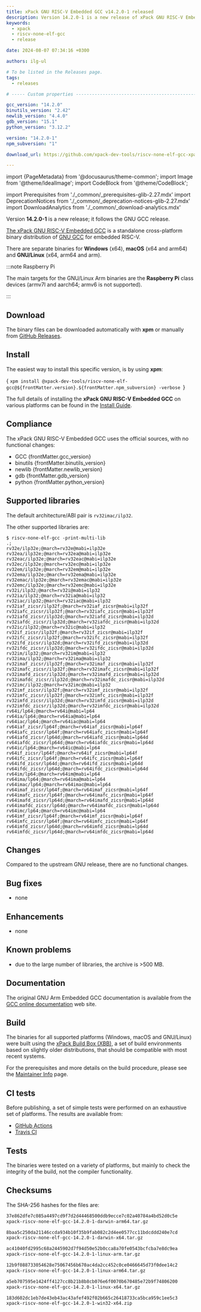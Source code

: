 ```yaml
---
title: xPack GNU RISC-V Embedded GCC v14.2.0-1 released
description: Version 14.2.0-1 is a new release of xPack GNU RISC-V Embedded GCC.
keywords:
  - xpack
  - riscv-none-elf-gcc
  - release

date: 2024-08-07 07:34:16 +0300

authors: ilg-ul

# To be listed in the Releases page.
tags:
  - releases

# ----- Custom properties -----------------------------------------------------

gcc_version: "14.2.0"
binutils_version: "2.42"
newlib_version: "4.4.0"
gdb_version: "15.1"
python_version: "3.12.2"

version: "14.2.0-1"
npm_subversion: "1"

download_url: https://github.com/xpack-dev-tools/riscv-none-elf-gcc-xpack/releases/tag/v14.2.0-1/

---
```


import {PageMetadata} from '@docusaurus/theme-common';
import Image from '@theme/IdealImage';
import CodeBlock from '@theme/CodeBlock';

import Prerequisites from './_common/_prerequisites-glib-2.27.mdx'
import DeprecationNotices from './_common/_deprecation-notices-glib-2.27.mdx'
import DownloadAnalytics from './_common/_download-analytics.mdx'

Version **14.2.0-1** is a new release; it follows the GNU GCC release.

<!-- truncate -->

<PageMetadata title={frontMatter.seo_title} />

[The xPack GNU RISC-V Embedded GCC](/)
is a standalone cross-platform binary distribution of
[GNU GCC](https://gcc.gnu.org/releases.html) for embedded RISC-V.

There are separate binaries for **Windows** (x64),
**macOS** (x64 and arm64) and **GNU/Linux** (x64, arm64 and arm).

:::note Raspberry Pi

The main targets for the GNU/Linux Arm
binaries are the **Raspberry Pi** class devices (armv7l and aarch64;
armv6 is not supported).

:::

## Download

The binary files can be downloaded automatically with **xpm** or manually
from <a href={frontMatter.download_url}>GitHub Releases</a>.

<Prerequisites/>

## Install

The easiest way to install this specific version, is by using **xpm**:

<CodeBlock language="console"> {
`xpm install @xpack-dev-tools/riscv-none-elf-gcc@${frontMatter.version}.${frontMatter.npm_subversion} -verbose
`} </CodeBlock>

The full details of installing the **xPack GNU RISC-V Embedded GCC**
on various platforms can be found in the [Install Guide](/docs/install/).

## Compliance

The xPack GNU RISC-V Embedded GCC uses the official sources,
with no functional changes:

- GCC {frontMatter.gcc_version}
- binutils {frontMatter.binutils_version}
- newlib {frontMatter.newlib_version}
- gdb {frontMatter.gdb_version}
- python {frontMatter.python_version}

## Supported libraries

The default architecture/ABI pair is `rv32imac/ilp32`.

The other supported libraries are:

```console
$ riscv-none-elf-gcc -print-multi-lib
.;
rv32e/ilp32e;@march=rv32e@mabi=ilp32e
rv32ea/ilp32e;@march=rv32ea@mabi=ilp32e
rv32eac/ilp32e;@march=rv32eac@mabi=ilp32e
rv32ec/ilp32e;@march=rv32ec@mabi=ilp32e
rv32em/ilp32e;@march=rv32em@mabi=ilp32e
rv32ema/ilp32e;@march=rv32ema@mabi=ilp32e
rv32emac/ilp32e;@march=rv32emac@mabi=ilp32e
rv32emc/ilp32e;@march=rv32emc@mabi=ilp32e
rv32i/ilp32;@march=rv32i@mabi=ilp32
rv32ia/ilp32;@march=rv32ia@mabi=ilp32
rv32iac/ilp32;@march=rv32iac@mabi=ilp32
rv32iaf_zicsr/ilp32f;@march=rv32iaf_zicsr@mabi=ilp32f
rv32iafc_zicsr/ilp32f;@march=rv32iafc_zicsr@mabi=ilp32f
rv32iafd_zicsr/ilp32d;@march=rv32iafd_zicsr@mabi=ilp32d
rv32iafdc_zicsr/ilp32d;@march=rv32iafdc_zicsr@mabi=ilp32d
rv32ic/ilp32;@march=rv32ic@mabi=ilp32
rv32if_zicsr/ilp32f;@march=rv32if_zicsr@mabi=ilp32f
rv32ifc_zicsr/ilp32f;@march=rv32ifc_zicsr@mabi=ilp32f
rv32ifd_zicsr/ilp32d;@march=rv32ifd_zicsr@mabi=ilp32d
rv32ifdc_zicsr/ilp32d;@march=rv32ifdc_zicsr@mabi=ilp32d
rv32im/ilp32;@march=rv32im@mabi=ilp32
rv32ima/ilp32;@march=rv32ima@mabi=ilp32
rv32imaf_zicsr/ilp32f;@march=rv32imaf_zicsr@mabi=ilp32f
rv32imafc_zicsr/ilp32f;@march=rv32imafc_zicsr@mabi=ilp32f
rv32imafd_zicsr/ilp32d;@march=rv32imafd_zicsr@mabi=ilp32d
rv32imafdc_zicsr/ilp32d;@march=rv32imafdc_zicsr@mabi=ilp32d
rv32imc/ilp32;@march=rv32imc@mabi=ilp32
rv32imf_zicsr/ilp32f;@march=rv32imf_zicsr@mabi=ilp32f
rv32imfc_zicsr/ilp32f;@march=rv32imfc_zicsr@mabi=ilp32f
rv32imfd_zicsr/ilp32d;@march=rv32imfd_zicsr@mabi=ilp32d
rv32imfdc_zicsr/ilp32d;@march=rv32imfdc_zicsr@mabi=ilp32d
rv64i/lp64;@march=rv64i@mabi=lp64
rv64ia/lp64;@march=rv64ia@mabi=lp64
rv64iac/lp64;@march=rv64iac@mabi=lp64
rv64iaf_zicsr/lp64f;@march=rv64iaf_zicsr@mabi=lp64f
rv64iafc_zicsr/lp64f;@march=rv64iafc_zicsr@mabi=lp64f
rv64iafd_zicsr/lp64d;@march=rv64iafd_zicsr@mabi=lp64d
rv64iafdc_zicsr/lp64d;@march=rv64iafdc_zicsr@mabi=lp64d
rv64ic/lp64;@march=rv64ic@mabi=lp64
rv64if_zicsr/lp64f;@march=rv64if_zicsr@mabi=lp64f
rv64ifc_zicsr/lp64f;@march=rv64ifc_zicsr@mabi=lp64f
rv64ifd_zicsr/lp64d;@march=rv64ifd_zicsr@mabi=lp64d
rv64ifdc_zicsr/lp64d;@march=rv64ifdc_zicsr@mabi=lp64d
rv64im/lp64;@march=rv64im@mabi=lp64
rv64ima/lp64;@march=rv64ima@mabi=lp64
rv64imac/lp64;@march=rv64imac@mabi=lp64
rv64imaf_zicsr/lp64f;@march=rv64imaf_zicsr@mabi=lp64f
rv64imafc_zicsr/lp64f;@march=rv64imafc_zicsr@mabi=lp64f
rv64imafd_zicsr/lp64d;@march=rv64imafd_zicsr@mabi=lp64d
rv64imafdc_zicsr/lp64d;@march=rv64imafdc_zicsr@mabi=lp64d
rv64imc/lp64;@march=rv64imc@mabi=lp64
rv64imf_zicsr/lp64f;@march=rv64imf_zicsr@mabi=lp64f
rv64imfc_zicsr/lp64f;@march=rv64imfc_zicsr@mabi=lp64f
rv64imfd_zicsr/lp64d;@march=rv64imfd_zicsr@mabi=lp64d
rv64imfdc_zicsr/lp64d;@march=rv64imfdc_zicsr@mabi=lp64d
```

## Changes

Compared to the upstream GNU release, there are no functional changes.

## Bug fixes

- none

## Enhancements

- none

## Known problems

- due to the large number of libraries, the archive is >500 MB.

## Documentation

The original GNU Arm Embedded GCC documentation is available from the
[GCC online documentation](https://gcc.gnu.org/onlinedocs/) web site.

## Build

The binaries for all supported platforms
(Windows, macOS and GNU/Linux) were built using the
[xPack Build Box (XBB)](https://xpack.github.io/xbb/), a set
of build environments based on slightly older distributions, that should be
compatible with most recent systems.

For the prerequisites and more details on the build procedure, please see the
[Maintainer Info](/docs/maintainer/) page.

## CI tests

Before publishing, a set of simple tests were performed on an exhaustive
set of platforms. The results are available from:

- [GitHub Actions](https://github.com/xpack-dev-tools/riscv-none-elf-gcc-xpack/actions/)
- [Travis CI](https://app.travis-ci.com/github/xpack-dev-tools/riscv-none-elf-gcc-xpack/builds/)

## Tests

The binaries were tested on a variety of platforms,
but mainly to check the integrity of the
build, not the compiler functionality.

## Checksums

The SHA-256 hashes for the files are:

```txt
37e862dfe7c085a4497cd9f7d2d44468500ddb9ecce7c02a40784a4bd52d0c5e
xpack-riscv-none-elf-gcc-14.2.0-1-darwin-arm64.tar.gz

8baa5c250da21146ccda934b10f35b9fab082c2d4ee0577cc11bdcddd240e7cd
xpack-riscv-none-elf-gcc-14.2.0-1-darwin-x64.tar.gz

ac41040fd2995c68a2445902d7f94d50e52b0cca8a70fe0543bcfcba7e8dc9ea
xpack-riscv-none-elf-gcc-14.2.0-1-linux-arm.tar.gz

12b9f088733054628e75067456b670ac4da2cc452c0ce0466645d73f0dee14c2
xpack-riscv-none-elf-gcc-14.2.0-1-linux-arm64.tar.gz

a5eb707595e1424ff4127cc8b21b8b8cb076e6f0070b670485e72b9f74806200
xpack-riscv-none-elf-gcc-14.2.0-1-linux-x64.tar.gz

183d602dc1eb7de43eb43ac43afef492f02b665c26418733ca5bca959c1ee5c3
xpack-riscv-none-elf-gcc-14.2.0-1-win32-x64.zip

```

<DeprecationNotices/>

<DownloadAnalytics version={frontMatter.version}/>
